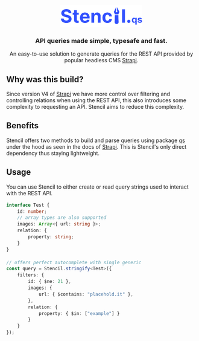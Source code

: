 <p align="center">
    <img src="./assets/logo.png" width="218px"  alt="Stencil logo" />
</p>

<h3 align="center">API queries made simple, typesafe and fast.</h3>
<p align="center">An easy-to-use solution to generate queries for the REST API provided by
popular headless CMS <a href="https://github.com/strapi/strapi">Strapi</a>.</p>

## Why was this build?

Since version V4 of [Strapi](https://github.com/strapi/strapi) we have more control over filtering and controlling relations when using the REST API, this also introduces some complexity to requesting an API. Stencil aims to reduce this complexity.

## Benefits

Stencil offers two methods to build and parse queries using package [qs](https://github.com/ljharb/qs) under the hood as seen in the docs of [Strapi](https://docs.strapi.io/developer-docs/latest/developer-resources/database-apis-reference/rest/filtering-locale-publication.html#filtering). This is Stencil's only direct dependency thus staying lightweight.

## Usage

You can use Stencil to either create or read query strings used to interact with the
REST API.

```typescript
interface Test {
    id: number;
    // array types are also supported
    images: Array<{ url: string }>;
    relation: {
        property: string;
    }
}

// offers perfect autocomplete with single generic
const query = Stencil.stringify<Test>({
    filters: {
        id: { $ne: 21 },
        images: {
            url: { $contains: "placehold.it" },
        },
        relation: {
            property: { $in: ["example"] }
        }
    }
});
```
